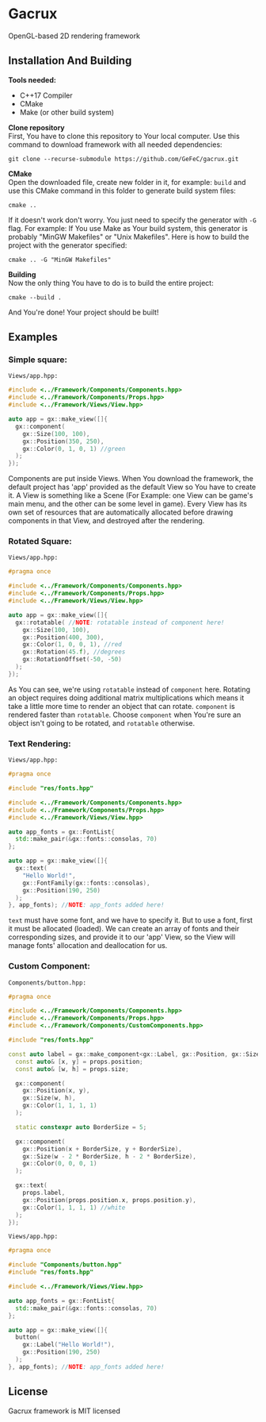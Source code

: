 # **Gacrux**
OpenGL-based 2D rendering framework

## **Installation And Building**
**Tools needed:**<br>
* C++17 Compiler
* CMake
* Make (or other build system)

**Clone repository**<br>
First, You have to clone this repository to Your local computer. Use this command to download framework with all needed dependencies:
```
git clone --recurse-submodule https://github.com/GeFeC/gacrux.git
```

**CMake**<br>
Open the downloaded file, create new folder in it, for example: `build` and use this CMake command in this folder to generate build system files:
```
cmake ..
```
If it doesn't work don't worry. You just need to specify the generator with `-G` flag. For example: If You use Make as Your build system, this generator is probably "MinGW Makefiles" or "Unix Makefiles". Here is how to build the project with the generator specified:
```
cmake .. -G "MinGW Makefiles"
```

**Building**<br>
Now the only thing You have to do is to build the entire project:
```
cmake --build .
```
And You're done! Your project should be built!

## **Examples**
### **Simple square**:
`Views/app.hpp:`
```cpp
#include <../Framework/Components/Components.hpp>
#include <../Framework/Components/Props.hpp>
#include <../Framework/Views/View.hpp>

auto app = gx::make_view([]{
  gx::component(
    gx::Size(100, 100),
    gx::Position(350, 250),
    gx::Color(0, 1, 0, 1) //green
  );
});
```
Components are put inside Views. When You download the framework, the default project has 'app' provided as the default View so You have to create it. A View is something like a Scene (For Example: one View can be game's main menu, and the other can be some level in game). Every View has its own set of resources that are automatically allocated before drawing components in that View, and destroyed after the rendering.

### **Rotated Square**:
`Views/app.hpp:`
```cpp
#pragma once

#include <../Framework/Components/Components.hpp>
#include <../Framework/Components/Props.hpp>
#include <../Framework/Views/View.hpp>

auto app = gx::make_view([]{
  gx::rotatable( //NOTE: rotatable instead of component here!
    gx::Size(100, 100),
    gx::Position(400, 300),
    gx::Color(1, 0, 0, 1), //red
    gx::Rotation(45.f), //degrees
    gx::RotationOffset(-50, -50)
  );
});
```
As You can see, we're using `rotatable` instead of `component` here. Rotating an object requires doing additional matrix multiplications which means it take a little more time to render an object that can rotate. `component` is rendered faster than `rotatable`. Choose `component` when You're sure an object isn't going to be rotated, and `rotatable` otherwise.
### **Text Rendering**:
`Views/app.hpp:`
```cpp
#pragma once

#include "res/fonts.hpp"

#include <../Framework/Components/Components.hpp>
#include <../Framework/Components/Props.hpp>
#include <../Framework/Views/View.hpp>

auto app_fonts = gx::FontList{
  std::make_pair(&gx::fonts::consolas, 70)
};

auto app = gx::make_view([]{
  gx::text(
    "Hello World!",
    gx::FontFamily(gx::fonts::consolas),
    gx::Position(190, 250)
  );
}, app_fonts); //NOTE: app_fonts added here!
```
`text` must have some font, and we have to specify it. But to use a font, first it must be allocated (loaded). We can create an array of fonts and their corresponding sizes, and provide it to our 'app' View, so the View will manage fonts' allocation and deallocation for us.

### **Custom Component**:
`Components/button.hpp:`
```cpp
#pragma once

#include <../Framework/Components/Components.hpp>
#include <../Framework/Components/Props.hpp>
#include <../Framework/Components/CustomComponents.hpp>

#include "res/fonts.hpp"

const auto label = gx::make_component<gx::Label, gx::Position, gx::Size>([](const auto& props){
  const auto& [x, y] = props.position;
  const auto& [w, h] = props.size;

  gx::component(
    gx::Position(x, y),
    gx::Size(w, h),
    gx::Color(1, 1, 1, 1)
  );

  static constexpr auto BorderSize = 5;

  gx::component(
    gx::Position(x + BorderSize, y + BorderSize),
    gx::Size(w - 2 * BorderSize, h - 2 * BorderSize),
    gx::Color(0, 0, 0, 1)
  );

  gx::text(
    props.label,
    gx::Position(props.position.x, props.position.y),
    gx::Color(1, 1, 1, 1) //white
  );
});
```
`Views/app.hpp:`
```cpp
#pragma once

#include "Components/button.hpp"
#include "res/fonts.hpp"

#include <../Framework/Views/View.hpp>

auto app_fonts = gx::FontList{
  std::make_pair(&gx::fonts::consolas, 70)
};

auto app = gx::make_view([]{
  button(
    gx::Label("Hello World!"),
    gx::Position(190, 250)
  );
}, app_fonts); //NOTE: app_fonts added here!
```
## License
Gacrux framework is MIT licensed